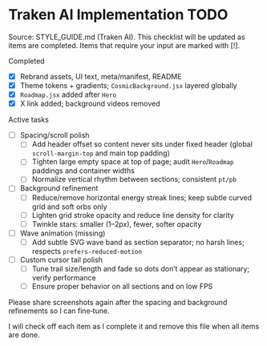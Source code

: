 # Traken AI Implementation TODO

Source: STYLE_GUIDE.md (Traken AI). This checklist will be updated as items are completed. Items that require your input are marked with [!].

Completed

- [x] Rebrand assets, UI text, meta/manifest, README
- [x] Theme tokens + gradients; `CosmicBackground.jsx` layered globally
- [x] `Roadmap.jsx` added after `Hero`
- [x] X link added; background videos removed

Active tasks

- [ ] Spacing/scroll polish
  - [ ] Add header offset so content never sits under fixed header (global `scroll-margin-top` and main top padding)
  - [ ] Tighten large empty space at top of page; audit `Hero`/`Roadmap` paddings and container widths
  - [ ] Normalize vertical rhythm between sections; consistent `pt/pb`
- [ ] Background refinement
  - [ ] Reduce/remove horizontal energy streak lines; keep subtle curved grid and soft orbs only
  - [ ] Lighten grid stroke opacity and reduce line density for clarity
  - [ ] Twinkle stars: smaller (1–2px), fewer, softer opacity
- [ ] Wave animation (missing)
  - [ ] Add subtle SVG wave band as section separator; no harsh lines; respects `prefers-reduced-motion`
- [ ] Custom cursor tail polish
  - [ ] Tune trail size/length and fade so dots don’t appear as stationary; verify performance
  - [ ] Ensure proper behavior on all sections and on low FPS

Please share screenshots again after the spacing and background refinements so I can fine‑tune.

I will check off each item as I complete it and remove this file when all items are done.

